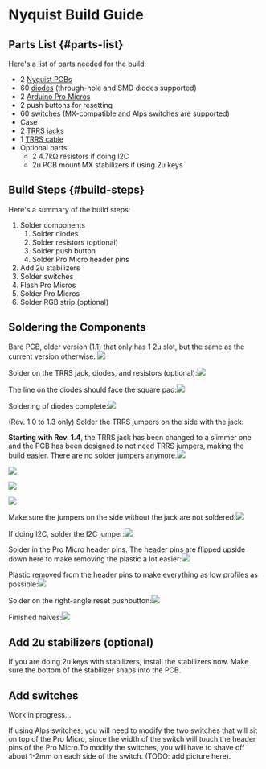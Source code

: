 # Nyquist Build Guide

## Parts List {#parts-list}

Here's a list of parts needed for the build:

* 2 [Nyquist PCBs](https://keeb.io/products/nyquist-keyboard)
* 60 [diodes](https://keeb.io/products/1n4148-diodes) \(through-hole and SMD diodes supported\)
* 2 [Arduino Pro Micros](https://keeb.io/products/pro-micro-5v-16mhz-arduino-compatible-atmega32u4)
* 2 push buttons for resetting
* 60 [switches](https://keeb.io/products/gateron-switches) \(MX-compatible and Alps switches are supported\)
* Case
* 2 [TRRS jacks](https://keeb.io/products/trrs-jacks-3-5mm-one-pair)
* 1 [TRRS cable](https://keeb.io/products/trrs-cable)
* Optional parts
  * 2 4.7kΩ resistors if doing I2C
  * 2u PCB mount MX stabilizers if using 2u keys

## Build Steps {#build-steps}

Here's a summary of the build steps:

1. Solder components
   1. Solder diodes
   2. Solder resistors \(optional\)
   3. Solder push button
   4. Solder Pro Micro header pins
2. Add 2u stabilizers
3. Solder switches
4. Flash Pro Micros
5. Solder Pro Micros
6. Solder RGB strip \(optional\)

## Soldering the Components

Bare PCB, older version \(1.1\) that only has 1 2u slot, but the same as the current version otherwise: ![](http://i.imgur.com/UnRgaYM.jpg)

Solder on the TRRS jack, diodes, and resistors \(optional\):![](http://i.imgur.com/UVY8ShN.jpg)

The line on the diodes should face the square pad:![](http://i.imgur.com/khwqsVL.jpg)

Soldering of diodes complete:![](http://i.imgur.com/PxDnA8H.jpg)

\(Rev. 1.0 to 1.3 only\) Solder the TRRS jumpers on the side with the jack:

**Starting with Rev. 1.4**, the TRRS jack has been changed to a slimmer one and the PCB has been designed to not need TRRS jumpers, making the build easier. There are no solder jumpers anymore.![](http://i.imgur.com/6AIYGB1.jpg)

![](http://i.imgur.com/6AIYGB1.jpg)

![](http://i.imgur.com/6AIYGB1.jpg)

![](http://i.imgur.com/6AIYGB1.jpg)

Make sure the jumpers on the side without the jack are not soldered:![](http://i.imgur.com/CpzkAcz.jpg)

If doing I2C, solder the I2C jumper:![](http://i.imgur.com/B9iE9mS.jpg)

Solder in the Pro Micro header pins. The header pins are flipped upside down here to make removing the plastic a lot easier:![](http://i.imgur.com/3Ncr2Zr.jpg)

Plastic removed from the header pins to make everything as low profiles as possible:![](http://i.imgur.com/kVvdj6B.jpg)

Solder on the right-angle reset pushbutton:![](http://i.imgur.com/qSDyQE9.jpg)

Finished halves:![](http://i.imgur.com/q0zkbeV.jpg)

## Add 2u stabilizers \(optional\)

If you are doing 2u keys with stabilizers, install the stabilizers now. Make sure the bottom of the stabilizer snaps into the PCB.

## Add switches

Work in progress...

If using Alps switches, you will need to modify the two switches that will sit on top of the Pro Micro, since the width of the switch will touch the header pins of the Pro Micro.To modify the switches, you will have to shave off about 1-2mm on each side of the switch. \(TODO: add picture here\).

